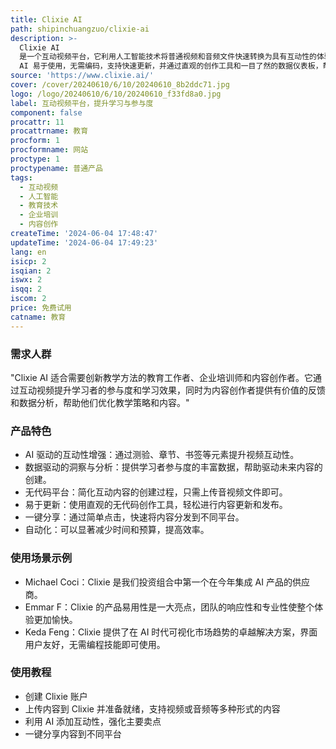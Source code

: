 ```yaml
---
title: Clixie AI
path: shipinchuangzuo/clixie-ai
description: >-
  Clixie AI
  是一个互动视频平台，它利用人工智能技术将普通视频和音频文件快速转换为具有互动性的体验，包括测验、章节、书签等。该平台致力于使学习变得有趣且参与度高，通过互动内容使学习者保持参与并提供有关他们学习体验的宝贵数据。Clixie
  AI 易于使用，无需编码，支持快速更新，并通过直观的创作工具和一目了然的数据仪表板，帮助用户轻松管理内容和做出决策。
source: 'https://www.clixie.ai/'
cover: /cover/20240610/6/10/20240610_8b2ddc71.jpg
logo: /logo/20240610/6/10/20240610_f33fd8a0.jpg
label: 互动视频平台，提升学习与参与度
component: false
procattr: 11
procattrname: 教育
procform: 1
procformname: 网站
proctype: 1
proctypename: 普通产品
tags:
  - 互动视频
  - 人工智能
  - 教育技术
  - 企业培训
  - 内容创作
createTime: '2024-06-04 17:48:47'
updateTime: '2024-06-04 17:49:23'
lang: en
isicp: 2
isqian: 2
iswx: 2
isqq: 2
iscom: 2
price: 免费试用
catname: 教育
---
```




### 需求人群
"Clixie AI 适合需要创新教学方法的教育工作者、企业培训师和内容创作者。它通过互动视频提升学习者的参与度和学习效果，同时为内容创作者提供有价值的反馈和数据分析，帮助他们优化教学策略和内容。"

### 产品特色
* AI 驱动的互动性增强：通过测验、章节、书签等元素提升视频互动性。
* 数据驱动的洞察与分析：提供学习者参与度的丰富数据，帮助驱动未来内容的创建。
* 无代码平台：简化互动内容的创建过程，只需上传音视频文件即可。
* 易于更新：使用直观的无代码创作工具，轻松进行内容更新和发布。
* 一键分享：通过简单点击，快速将内容分发到不同平台。
* 自动化：可以显著减少时间和预算，提高效率。

### 使用场景示例
* Michael Coci：Clixie 是我们投资组合中第一个在今年集成 AI 产品的供应商。
* Emmar F：Clixie 的产品易用性是一大亮点，团队的响应性和专业性使整个体验更加愉快。
* Keda Feng：Clixie 提供了在 AI 时代可视化市场趋势的卓越解决方案，界面用户友好，无需编程技能即可使用。

### 使用教程
* 创建 Clixie 账户
* 上传内容到 Clixie 并准备就绪，支持视频或音频等多种形式的内容
* 利用 AI 添加互动性，强化主要卖点
* 一键分享内容到不同平台

  
